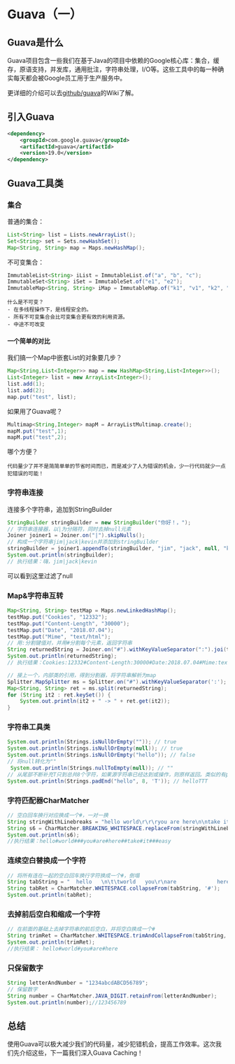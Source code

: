 # Guava（一）
## Guava是什么
Guava项目包含一些我们在基于Java的项目中依赖的Google核心库：集合，缓存，原语支持，并发库，通用批注，字符串处理，I/O等。这些工具中的每一种确实每天都会被Google员工用于生产服务中。

更详细的介绍可以去[github/guava](https://github.com/google/guava/wiki)的Wiki了解。

## 引入Guava
```xml
<dependency>
    <groupId>com.google.guava</groupId>
    <artifactId>guava</artifactId>
    <version>19.0</version>
</dependency>
```

## Guava工具类
### 集合
普通的集合：
```java
List<String> list = Lists.newArrayList();
Set<String> set = Sets.newHashSet();
Map<String, String> map = Maps.newHashMap();
```
不可变集合：
```java
ImmutableList<String> iList = ImmutableList.of("a", "b", "c");
ImmutableSet<String> iSet = ImmutableSet.of("e1", "e2");
ImmutableMap<String, String> iMap = ImmutableMap.of("k1", "v1", "k2", "v2");
```
    什么是不可变？
    - 在多线程操作下，是线程安全的。
    - 所有不可变集合会比可变集合更有效的利用资源。
    - 中途不可改变

#### 一个简单的对比
我们搞一个Map中嵌套List的对象要几步？
```java
Map<String,List<Integer>> map = new HashMap<String,List<Integer>>();
List<Integer> list = new ArrayList<Integer>();
list.add(1);
list.add(2);
map.put("test", list);
```
如果用了Guava呢？
```java
Multimap<String,Integer> mapM = ArrayListMultimap.create();
mapM.put("test",1);
mapM.put("test",2);
```
哪个方便？
    
    代码量少了并不是简简单单的节省时间而已，而是减少了人为错误的机会，少一行代码就少一点犯错误的可能！

### 字符串连接
连接多个字符串，追加到StringBuilder
```java
StringBuilder stringBuilder = new StringBuilder("你好！，");
// 字符串连接器，以|为分隔符，同时去掉null元素
Joiner joiner1 = Joiner.on("|").skipNulls();
// 构成一个字符串jim|jack|kevin并添加到stringBuilder
stringBuilder = joiner1.appendTo(stringBuilder, "jim", "jack", null, "kevin");
System.out.println(stringBuilder); 
// 执行结果：嗨，jim|jack|kevin
```
可以看到这里过滤了null

### Map&字符串互转
```java
Map<String, String> testMap = Maps.newLinkedHashMap();
testMap.put("Cookies", "12332");
testMap.put("Content-Length", "30000");
testMap.put("Date", "2018.07.04");
testMap.put("Mime", "text/html");
// 用:分割键值对，并用#分割每个元素，返回字符串
String returnedString = Joiner.on("#").withKeyValueSeparator(":").joi(testMap);
System.out.println(returnedString);
// 执行结果：Cookies:12332#Content-Length:30000#Date:2018.07.04#Mime:text/html
```

```java
// 接上一个，内部类的引用，得到分割器，将字符串解析为map
Splitter.MapSplitter ms = Splitter.on("#").withKeyValueSeparator(':');
Map<String, String> ret = ms.split(returnedString);
for (String it2 : ret.keySet()) {
    System.out.println(it2 + " -> " + ret.get(it2));
}
```

### 字符串工具类
```java
System.out.println(Strings.isNullOrEmpty("")); // true
System.out.println(Strings.isNullOrEmpty(null)); // true
System.out.println(Strings.isNullOrEmpty("hello")); // false
// 将null转化为""
 System.out.println(Strings.nullToEmpty(null)); // "" 
// 从尾部不断补充T只到总共8个字符，如果源字符串已经达到或操作，则原样返回。类似的有padStart
System.out.println(Strings.padEnd("hello", 8, 'T')); // helloTTT
```

### 字符匹配器CharMatcher
```java
// 空白回车换行对应换成一个#，一对一换
String stringWithLinebreaks = "hello world\r\r\ryou are here\n\ntake it\t\t\teasy";
String s6 = CharMatcher.BREAKING_WHITESPACE.replaceFrom(stringWithLinebreaks,'#');
System.out.println(s6); 
//执行结果：hello#world###you#are#here##take#it###easy
```

### 连续空白替换成一个字符
```java
// 将所有连在一起的空白回车换行字符换成一个#，倒塌
String tabString = "  hello   \n\t\tworld   you\r\nare             here  ";
String tabRet = CharMatcher.WHITESPACE.collapseFrom(tabString, '#');
System.out.println(tabRet); 
```

### 去掉前后空白和缩成一个字符
```java
// 在前面的基础上去掉字符串的前后空白，并将空白换成一个#
String trimRet = CharMatcher.WHITESPACE.trimAndCollapseFrom(tabString, '#');
System.out.println(trimRet);
//执行结果： hello#world#you#are#here
```

### 只保留数字
```java
String letterAndNumber = "1234abcdABCD56789";
// 保留数字
String number = CharMatcher.JAVA_DIGIT.retainFrom(letterAndNumber);
System.out.println(number);//123456789
```

## 总结
使用Guava可以极大减少我们的代码量，减少犯错机会，提高工作效率。这次我们先介绍这些，下一篇我们深入Guava Caching！